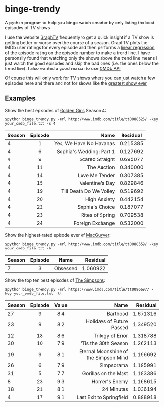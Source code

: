 # binge-trendy
A python program to help you binge watch smarter by only listing the best episodes of TV shows

I use the website [GraphTV](http://graphtv.kevinformatics.com/)
frequently to get a quick insight if a TV show is getting better or
worse over the course of a season. GraphTV plots the IMDb user ratings for every episode and then performs a
[linear regression](https://en.wikipedia.org/wiki/Linear_regression) of
the episode rating on the episode number to make a trend line. I have personally found that
watching only the shows above the trend line means I just watch the good
episodes and skip the bad ones (i.e. the ones below the trend line). I
also wanted a good reason to use [OMDb API](http://www.omdbapi.com/)

Of course this will only work for TV shows where you can just watch a few
episodes here and there and not for shows like the [greatest show ever](http://www.imdb.com/title/tt0306414/)

## Examples
Show the best episodes of [Golden Girls](http://www.imdb.com/title/tt0088526/) Season 4:

```$python binge_trendy.py -url http://www.imdb.com/title/tt0088526/ -key your_omdb_file.txt -s 4```

|   Season| Episode |                                Name| Residual
| -------- | :-----: | ----------------------------------:|  :--------:|
|       4 |     1 |               Yes, We Have No Havanas|   0.215385|
|       4 |     6 |              Sophia's Wedding: Part 1|   0.127692|
|       4 |     9 |                       Scared Straight|   0.695077|
|      4  |   11  |                          The Auction|    0.340000|
|      4  |   14  |                       Love Me Tender|    0.307385|
|      4  |   15  |                      Valentine's Day|    0.829846|
|      4  |   19  |              Till Death Do We Volley|    0.519692|
|      4  |   20  |                         High Anxiety|    0.442154|
|      4  |   22  |                      Sophia's Choice|    0.187077|
|      4  |   23  |                      Rites of Spring|    0.709538|
|      4  |   24  |                     Foreign Exchange|    0.532000|


Show the highest-rated episode ever of [MacGuyver](http://www.imdb.com/title/tt0088559/):

```$python binge_trendy.py -url http://www.imdb.com/title/tt0088559/ -key your_omdb_file.txt -b```

|Season| Episode |       Name | Residual|
| -------- | :-----: | :--------: | ----------:|
|    7      | 3    | Obsessed  | 1.060922

Show the top ten best episodes of [The Simpsons](https://www.imdb.com/title/tt0096697/):

```$python binge_trendy.py -url https://www.imdb.com/title/tt0096697/ -key your_omdb_file.txt -tt```

| Season| Episode|  Value|                               Name|  Residual|
| ----- | :-----: | :---: | --------------------------------: | -------:|
|   27  |     9  |  8.4 |                              Barthood|  1.671316|
|   23  |     9  |  8.2 |             Holidays of Future Passed|  1.349520|
|   12  |    18  |  8.6 |                      Trilogy of Error|  1.318788|
|   30  |    10  |  7.9 |                  'Tis the 30th Season|  1.262113|
|   19  |     9  |  8.1 | Eternal Moonshine of the Simpson Mind|  1.196692|
|   26  |     6  |  7.9 |                            Simpsorama|  1.195991|
|   31  |     5  |  7.7 |                  Gorillas on the Mast|  1.183386|
|    8  |    23  |  9.3 |                         Homer's Enemy|  1.168615|
|   18  |    21  |  8.1 |                            24 Minutes|  1.036194|
|    4  |    17  |  9.1 |              Last Exit to Springfield|  0.898918|
